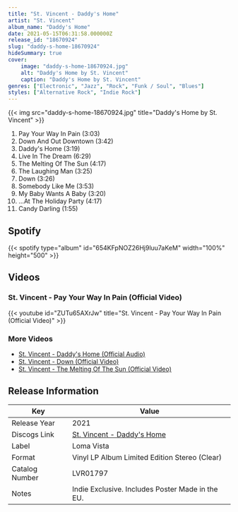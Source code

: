 ```yaml
---
title: "St. Vincent - Daddy's Home"
artist: "St. Vincent"
album_name: "Daddy's Home"
date: 2021-05-15T06:31:58.000000Z
release_id: "18670924"
slug: "daddy-s-home-18670924"
hideSummary: true
cover:
    image: "daddy-s-home-18670924.jpg"
    alt: "Daddy's Home by St. Vincent"
    caption: "Daddy's Home by St. Vincent"
genres: ["Electronic", "Jazz", "Rock", "Funk / Soul", "Blues"]
styles: ["Alternative Rock", "Indie Rock"]
---
```


{{< img src="daddy-s-home-18670924.jpg" title="Daddy's Home by St. Vincent" >}}

<!-- section break -->

1. Pay Your Way In Pain (3:03)
2. Down And Out Downtown (3:42)
3. Daddy's Home (3:19)
4. Live In The Dream (6:29)
5. The Melting Of The Sun (4:17)
6. The Laughing Man (3:25)
7. Down (3:26)
8. Somebody Like Me (3:53)
9. My Baby Wants A Baby (3:20)
10. ...At The Holiday Party (4:17)
11. Candy Darling (1:55)

<!-- section break -->


## Spotify
{{< spotify type="album" id="654KFpNOZ26Hj9luu7aKeM" width="100%" height="500" >}}



## Videos
### St. Vincent - Pay Your Way In Pain (Official Video)
{{< youtube id="ZUTu65AXrJw" title="St. Vincent - Pay Your Way In Pain (Official Video)" >}}<br>

### More Videos

- [St. Vincent - Daddy's Home (Official Audio)](https://www.youtube.com/watch?v=MTbI5zp0It4)
- [St. Vincent - Down (Official Video)](https://www.youtube.com/watch?v=VQ9iAlm-sJ8)
- [St. Vincent - The Melting Of The Sun (Official Video)](https://www.youtube.com/watch?v=6oji2hmpzvM)


## Release Information
|  Key           | Value                                                |
| ---------------| ---------------------------------------------------- |
| Release Year   | 2021                                   |
| Discogs Link   | [St. Vincent - Daddy's Home](https://www.discogs.com/release/18670924-St-Vincent-Daddys-Home) |
| Label          | Loma Vista |
| Format         | Vinyl LP Album Limited Edition Stereo (Clear) |
| Catalog Number | LVR01797 |
| Notes | Indie Exclusive. Includes Poster  Made in the EU. |